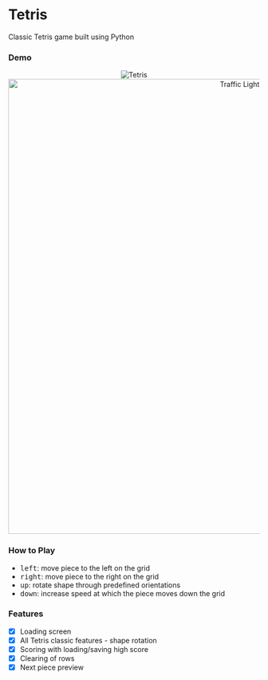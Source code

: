 # Tetris

Classic Tetris game built using Python

### Demo

<p align="center">
  <img alt="Tetris" src='https://user-images.githubusercontent.com/39765499/51807219-314e1280-227c-11e9-90d7-71a08e386fb8.gif'>

<img width="912" alt="Traffic Light" src="https://user-images.githubusercontent.com/39765499/51807212-fe0b8380-227b-11e9-89b5-ed153876b099.png">
</p>

### How to Play

- <kbd>left</kbd>: move piece to the left on the grid
- <kbd>right</kbd>: move piece to the right on the grid
- <kbd>up</kbd>: rotate shape through predefined orientations 
- <kbd>down</kbd>: increase speed at which the piece moves down the grid

### Features

- [x] Loading screen
- [x] All Tetris classic features - shape rotation
- [x] Scoring with loading/saving high score
- [x] Clearing of rows
- [x] Next piece preview